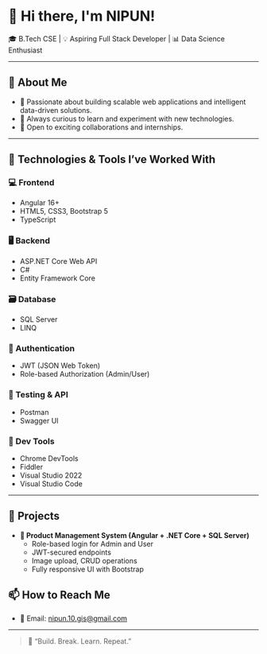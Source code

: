 # 👋 Hi there, I'm NIPUN!

🎓 B.Tech CSE | 💡 Aspiring Full Stack Developer | 📊 Data Science Enthusiast

---

## 🚀 About Me

- 🎯 Passionate about building scalable web applications and intelligent data-driven solutions.
- 🧠 Always curious to learn and experiment with new technologies.
- 🤝 Open to exciting collaborations and internships.

---

## 🔧 Technologies & Tools I’ve Worked With

### 💻 Frontend
- Angular 16+
- HTML5, CSS3, Bootstrap 5
- TypeScript

### 🖥 Backend
- ASP.NET Core Web API
- C#
- Entity Framework Core

### 🗃 Database
- SQL Server
- LINQ

### 🔐 Authentication
- JWT (JSON Web Token)
- Role-based Authorization (Admin/User)

### 🧪 Testing & API
- Postman
- Swagger UI

### 🧰 Dev Tools
- Chrome DevTools
- Fiddler
- Visual Studio 2022
- Visual Studio Code

---

## 💼 Projects

- **🛒 Product Management System (Angular + .NET Core + SQL Server)**
  - Role-based login for Admin and User
  - JWT-secured endpoints
  - Image upload, CRUD operations
  - Fully responsive UI with Bootstrap



## 📫 How to Reach Me

- 📧 Email: [nipun.10.gis@gmail.com](mailto:nipun.10.gis@gmail.com)

---

> 🚀 “Build. Break. Learn. Repeat.”

